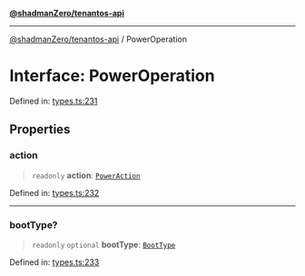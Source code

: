 [**@shadmanZero/tenantos-api**](../README.md)

***

[@shadmanZero/tenantos-api](../globals.md) / PowerOperation

# Interface: PowerOperation

Defined in: [types.ts:231](https://github.com/shadmanZero/tenantos-api/blob/1519ecac4035082956b06ca1cf266b8ad4cc7904/src/types.ts#L231)

## Properties

### action

> `readonly` **action**: [`PowerAction`](../type-aliases/PowerAction.md)

Defined in: [types.ts:232](https://github.com/shadmanZero/tenantos-api/blob/1519ecac4035082956b06ca1cf266b8ad4cc7904/src/types.ts#L232)

***

### bootType?

> `readonly` `optional` **bootType**: [`BootType`](../type-aliases/BootType.md)

Defined in: [types.ts:233](https://github.com/shadmanZero/tenantos-api/blob/1519ecac4035082956b06ca1cf266b8ad4cc7904/src/types.ts#L233)
